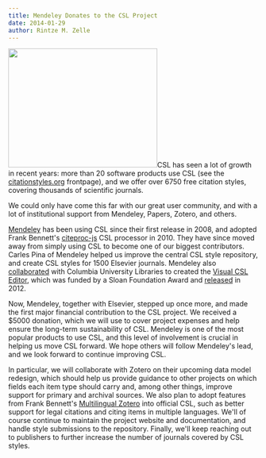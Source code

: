 ```yaml
---
title: Mendeley Donates to the CSL Project
date: 2014-01-29
author: Rintze M. Zelle
---
```


<a href="https://s3.amazonaws.com/citationstyles/downloads/1-IMG_7054.jpg"><img class="alignright wp-image-817 size-medium" src="https://s3.amazonaws.com/citationstyles/downloads/1-IMG_7054-300x240.jpg" alt="" width="300" height="240" /></a>CSL has seen a lot of growth in recent years: more than 20 software products use CSL (see the <a href="http://citationstyles.org/">citationstyles.org</a> frontpage), and we offer over 6750 free citation styles, covering thousands of scientific journals.

We could only have come this far with our great user community, and with a lot of institutional support from Mendeley, Papers, Zotero, and others.

<a href="http://www.mendeley.com/">Mendeley</a> has been using CSL since their first release in 2008, and adopted Frank Bennett's <a href="https://bitbucket.org/fbennett/citeproc-js/wiki/Home">citeproc-js</a> CSL processor in 2010. They have since moved away from simply using CSL to become one of our biggest contributors. Carles Pina of Mendeley helped us improve the central CSL style repository, and create CSL styles for 1500 Elsevier journals. Mendeley also <a href="http://www.prnewswire.co.uk/news-releases/mendeley-teams-up-with-columbia-university-libraries-to-develop-a-citation-style-language-editor-through-125000-sloan-foundation-award-144578085.html">collaborated</a> with Columbia University Libraries to created the <a href="http://editor.citationstyles.org/about/">Visual CSL Editor</a>, which was funded by a Sloan Foundation Award and <a href="http://blog.mendeley.com/academic-features/make-your-citations-look-exactly-how-they-should-with-mendeleys-visual-citation-style-editor/">released</a> in 2012.

Now, Mendeley, together with Elsevier, stepped up once more, and made the first major financial contribution to the CSL project. We received a $5000 donation, which we will use to cover project expenses and help ensure the long-term sustainability of CSL. Mendeley is one of the most popular products to use CSL, and this level of involvement is crucial in helping us move CSL forward. We hope others will follow Mendeley's lead, and we look forward to continue improving CSL.

In particular, we will collaborate with Zotero on their upcoming data model redesign, which should help us provide guidance to other projects on which fields each item type should carry and, among other things, improve support for primary and archival sources. We also plan to adopt features from Frank Bennett's <a href="http://citationstylist.org/">Multilingual Zotero</a> into official CSL, such as better support for legal citations and citing items in multiple languages. We'll of course continue to maintain the project website and documentation, and handle style submissions to the repository. Finally, we'll keep reaching out to publishers to further increase the number of journals covered by CSL styles.